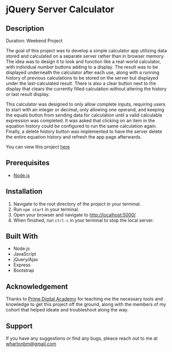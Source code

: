 # jQuery Server Calculator

## Description

Duration: Weekend Project

The goal of this project was to develop a simple calculator app utilizing data stored
and calculated on a separate server rather than in browser memory. The idea was to design
it to look and function like a real-world calculator, with individual number buttons adding
to a display. The result was to be displayed underneath the calculator after each use,
along with a running history of previous calculations to be stored on the server but displayed
under the last-calculated result. There is also a clear button next to the display that clears
the currently filled calculation without altering the history or last result display.

This calculator was designed to only allow complete inputs, requiring users to start with
an integer or decimal, only allowing one operand, and keeping the equals button from sending
data for calculation until a valid calculable expression was completed. It was asked that clicking
on an item in the equation history could be configured to run the same calculation again. Finally, 
a delete history button was implemented to have the server delete the entire equation history
and refresh the app page afterwards.

You can view this project [here](https://jquery-server-calculator0.herokuapp.com/)

## Prerequisites

- [Node.js](https://nodejs.org/en/)

## Installation

1. Navigate to the root directory of the project in your terminal.
2. Run `npm start` in your terminal.
3. Open your browser and navigate to [http://localhost:5000/](http://localhost:5000/)
4. When finished, run `ctrl-c` in your terminal to stop the local server.

## Built With

- Node.js
- JavaScript
- jQuery/Ajax
- Express
- Bootstrap

## Acknowledgement

Thanks to [Prime Digital Academy](https://www.primeacademy.io/) for teaching me the necessary tools and
knowledge to get this project off the ground, along with the members of my cohort that helped ideate 
and troubleshoot along the way. 

## Support

If you have any suggestions or find any bugs, pleace reach out to me at [whartonbm@gmail.com](whartonbm@gmail.com)
